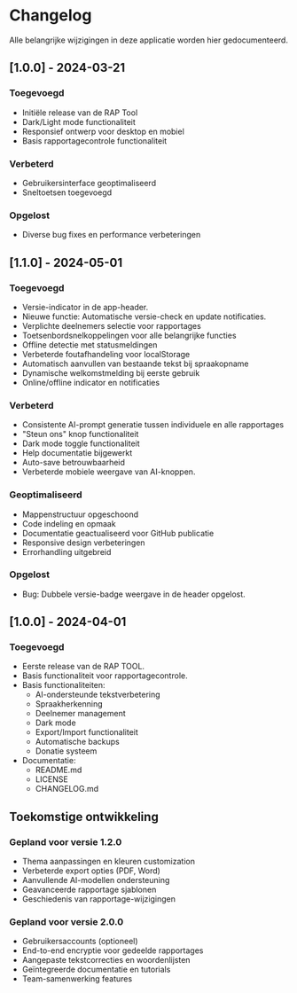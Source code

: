 # Changelog

Alle belangrijke wijzigingen in deze applicatie worden hier gedocumenteerd.

## [1.0.0] - 2024-03-21

### Toegevoegd
- Initiële release van de RAP Tool
- Dark/Light mode functionaliteit
- Responsief ontwerp voor desktop en mobiel
- Basis rapportagecontrole functionaliteit

### Verbeterd
- Gebruikersinterface geoptimaliseerd
- Sneltoetsen toegevoegd

### Opgelost
- Diverse bug fixes en performance verbeteringen

## [1.1.0] - 2024-05-01

### Toegevoegd
- Versie-indicator in de app-header.
- Nieuwe functie: Automatische versie-check en update notificaties.
- Verplichte deelnemers selectie voor rapportages
- Toetsenbordsnelkoppelingen voor alle belangrijke functies
- Offline detectie met statusmeldingen
- Verbeterde foutafhandeling voor localStorage
- Automatisch aanvullen van bestaande tekst bij spraakopname
- Dynamische welkomstmelding bij eerste gebruik
- Online/offline indicator en notificaties

### Verbeterd
- Consistente AI-prompt generatie tussen individuele en alle rapportages
- "Steun ons" knop functionaliteit
- Dark mode toggle functionaliteit
- Help documentatie bijgewerkt
- Auto-save betrouwbaarheid
- Verbeterde mobiele weergave van AI-knoppen.

### Geoptimaliseerd
- Mappenstructuur opgeschoond
- Code indeling en opmaak
- Documentatie geactualiseerd voor GitHub publicatie
- Responsive design verbeteringen
- Errorhandling uitgebreid

### Opgelost
- Bug: Dubbele versie-badge weergave in de header opgelost.

## [1.0.0] - 2024-04-01

### Toegevoegd
- Eerste release van de RAP TOOL.
- Basis functionaliteit voor rapportagecontrole.
- Basis functionaliteiten:
  - AI-ondersteunde tekstverbetering
  - Spraakherkenning
  - Deelnemer management
  - Dark mode
  - Export/Import functionaliteit
  - Automatische backups
  - Donatie systeem
- Documentatie:
  - README.md
  - LICENSE
  - CHANGELOG.md

## Toekomstige ontwikkeling

### Gepland voor versie 1.2.0
- Thema aanpassingen en kleuren customization
- Verbeterde export opties (PDF, Word)
- Aanvullende AI-modellen ondersteuning
- Geavanceerde rapportage sjablonen
- Geschiedenis van rapportage-wijzigingen

### Gepland voor versie 2.0.0
- Gebruikersaccounts (optioneel)
- End-to-end encryptie voor gedeelde rapportages
- Aangepaste tekstcorrecties en woordenlijsten
- Geïntegreerde documentatie en tutorials
- Team-samenwerking features 